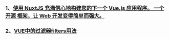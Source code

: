 ### 1、[使用 NuxtJS 充满信心地构建您的下一个 Vue.js 应用程序。 一个 开源 框架，让 Web 开发变得简单而强大。](https://zh.nuxtjs.org/)
### 2、[VUE中的过滤器filters用法](https://blog.csdn.net/xjtarzan/article/details/80265294/)